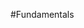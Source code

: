 <properties linkid="manage-linux-fundamentals" urlDisplayName="Fundamentals" pageTitle="Windows Azure Linux virtual machine fundamentals" title="Windows Azure Linux virtual machine fundamentals" metaKeywords="Azure Linux vms, Linux vms, Linux virtual machine" description="Find introductory topics about using Linux virtual machines in Windows Azure." metaCanonical="" disqusComments="0" umbracoNaviHide="0" />


#Fundamentals

<div chunk="../../../shared/chunks/fundamentals-landing.md" />